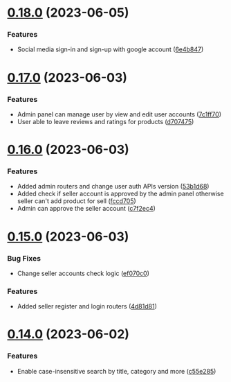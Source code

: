 # [0.18.0](https://github.com/hossainchisty/eCommerce-Backend-API/compare/v0.17.0...v0.18.0) (2023-06-05)


### Features

* Social media sign-in and sign-up with google account ([6e4b847](https://github.com/hossainchisty/eCommerce-Backend-API/commit/6e4b84749241a15abbae7acffc80b8b52480cc99))



# [0.17.0](https://github.com/hossainchisty/eCommerce-Backend-API/compare/v0.16.0...v0.17.0) (2023-06-03)


### Features

* Admin panel can manage user by view and edit user accounts ([7c1ff70](https://github.com/hossainchisty/eCommerce-Backend-API/commit/7c1ff70212b4357ac0fb4741dc0da6815679e155))
* User able to leave reviews and ratings for products ([d707475](https://github.com/hossainchisty/eCommerce-Backend-API/commit/d7074757dad7b2f69776ffb5b2041cd2caa405ca))



# [0.16.0](https://github.com/hossainchisty/eCommerce-Backend-API/compare/v0.15.0...v0.16.0) (2023-06-03)


### Features

* Added admin routers and change user auth APIs version ([53b1d68](https://github.com/hossainchisty/eCommerce-Backend-API/commit/53b1d68b4e3cadaa911be78f05043e0904d238b2))
* Added check if seller account is approved by the admin panel otherwise seller can't add product for sell ([fccd705](https://github.com/hossainchisty/eCommerce-Backend-API/commit/fccd7056bc23b8f3ce24f63a2c7f2c8c30c89abb))
* Admin can approve the seller account ([c7f2ec4](https://github.com/hossainchisty/eCommerce-Backend-API/commit/c7f2ec4618a56010809867145dd2dbb5188ddbcb))



# [0.15.0](https://github.com/hossainchisty/eCommerce-Backend-API/compare/v0.14.0...v0.15.0) (2023-06-03)


### Bug Fixes

* Change seller accounts check logic ([ef070c0](https://github.com/hossainchisty/eCommerce-Backend-API/commit/ef070c0965062a4e287dcc71d284d0d193e3ba2c))


### Features

* Added seller register and login routers ([4d81d81](https://github.com/hossainchisty/eCommerce-Backend-API/commit/4d81d81b8ee601111fe442977dbfbf6c9d14192e))



# [0.14.0](https://github.com/hossainchisty/eCommerce-Backend-API/compare/v0.13.0...v0.14.0) (2023-06-02)


### Features

* Enable case-insensitive search by title, category and more ([c55e285](https://github.com/hossainchisty/eCommerce-Backend-API/commit/c55e2857480ee7e79a027ca766528fe68fca263f))



